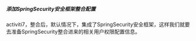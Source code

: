 
##### 添加SpringSecurity安全框架整合配置
activiti7，整合后，默认情况下，集成了SpringSecurity安全框架，这样我们就要去准备SpringSecurity整合进来的相关用户权限配置信息。

